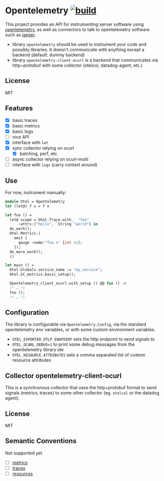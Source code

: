 
# Opentelemetry [![build](https://github.com/AestheticIntegration/ocaml-opentelemetry/actions/workflows/main.yml/badge.svg)](https://github.com/AestheticIntegration/ocaml-opentelemetry/actions/workflows/main.yml)

This project provides an API for instrumenting server software
using [opentelemetry](https://opentelemetry.io/docs), as well as
connectors to talk to opentelemetry software such as [jaeger](https://www.jaegertracing.io/).

- library `opentelemetry` should be used to instrument your code
  and possibly libraries. It doesn't communicate with anything except
  a backend (default: dummy backend)
- library `opentelemetry-client-ocurl` is a backend that communicates
  via http+protobuf with some collector (otelcol, datadog-agent, etc.)

## License

MIT

## Features

- [x] basic traces
- [x] basic metrics
- [x] basic logs
- [ ] nice API
- [x] interface with `lwt`
- [x] sync collector relying on ocurl
  * [x] batching, perf, etc.
- [ ] async collector relying on ocurl-multi
- [ ] interface with `logs` (carry context around)

## Use

For now, instrument manually:

```ocaml
module Otel = Opentelemetry
let (let@) f x = f x

let foo () =
  let@ scope = Otel.Trace.with_  "foo"
      ~attrs:["hello", `String "world"] in
  do_work();
  Otel.Metrics.(
    emit [
      gauge ~name:"foo.x" [int 42];
    ]);
  do_more_work();
  ()

let main () =
  Otel.Globals.service_name := "my_service";
  Otel.GC_metrics.basic_setup();

  Opentelemetry_client_ocurl.with_setup () @@ fun () ->
  (* … *)
  foo ();
  (* … *)
``` 

## Configuration

The library is configurable via `Opentelemetry.Config`, via the standard
opentelemetry env variables, or with some custom environment variables.

- `OTEL_EXPORTER_OTLP_ENDPOINT` sets the http endpoint to send signals to
- `OTEL_OCAML_DEBUG=1` to print some debug messages from the opentelemetry library ide
- `OTEL_RESOURCE_ATTRIBUTES` sets a comma separated list of custom resource attributes

## Collector opentelemetry-client-ocurl

This is a synchronous collector that uses the http+protobuf format
to send signals (metrics, traces) to some other collector (eg. `otelcol`
or the datadog agent).

## License

MIT

## Semantic Conventions

Not supported yet.

- [ ] [metrics](https://opentelemetry.io/docs/reference/specification/metrics/semantic_conventions/)
- [ ] [traces](https://opentelemetry.io/docs/reference/specification/trace/semantic_conventions/)
- [ ] [resources](https://opentelemetry.io/docs/reference/specification/resource/semantic_conventions/)
